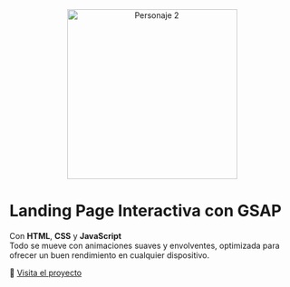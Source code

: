 <div align="center">
  <img src="https://github.com/user-attachments/assets/54a1f681-b52e-432f-851f-2dc027af6101" width="300" height="auto" alt="Personaje 2" />
</div>

# Landing Page Interactiva con GSAP

 Con **HTML**, **CSS** y **JavaScript**  
Todo se mueve con animaciones suaves y envolventes, optimizada para ofrecer un buen rendimiento en cualquier dispositivo. <br>

🔗 [Visita el proyecto](https://teal-gerbil-844762.hostingersite.com/)

